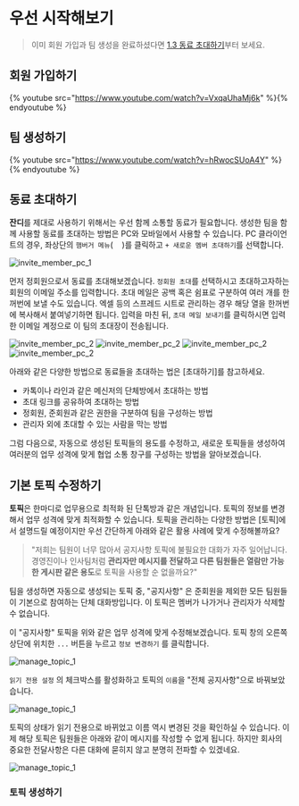 우선 시작해보기
=====

> 이미 회원 가입과 팀 생성을 완료하셨다면 [1.3 동료 초대하기](#1_3)부터 보세요.

## 회원 가입하기

{% youtube src="https://www.youtube.com/watch?v=VxqaUhaMj6k" %}{% endyoutube %}

## 팀 생성하기

{% youtube src="https://www.youtube.com/watch?v=hRwocSUoA4Y" %}{% endyoutube %}

## 동료 초대하기
**잔디**를 제대로 사용하기 위해서는 우선 함께 소통할 동료가 필요합니다. 생성한 팀을 함께 사용할 동료를 초대하는 방법은 PC와 모바일에서 사용할 수 있습니다. PC 클라이언트의 경우, 좌상단의 `햄버거 메뉴`(<img src="images/hamburger.png" width="16">)를 클릭하고 `+ 새로운 멤버 초대하기`를 선택합니다.

![invite_member_pc_1](images/invite-01-2017-02-21.png)

먼저 정회원으로서 동료를 초대해보겠습니다. `정회원 초대`를 선택하시고 초대하고자하는 회원의 이메일 주소를 입력합니다. 초대 메일은 공백 혹은 쉼표로 구분하여 여러 개를 한꺼번에 보낼 수도 있습니다. 엑셀 등의 스프레드 시트로 관리하는 경우 해당 열을 한꺼번에 복사해서 붙여넣기하면 됩니다. 입력을 마친 뒤, `초대 메일 보내기`를 클릭하시면 입력한 이메일 계정으로 이 팀의 초대장이 전송됩니다.

![invite_member_pc_2](images/invite-02-2017-02-21.png)
![invite_member_pc_2](images/invite-03-2017-02-21.png)
![invite_member_pc_2](images/invite-04-2017-02-21.png)
![invite_member_pc_2](images/invite-05-2017-02-21.png)

아래와 같은 다양한 방법으로 동료들을 초대하는 법은 [초대하기]를 참고하세요.
* 카톡이나 라인과 같은 메신저의 단체방에서 초대하는 방법
* 초대 링크를 공유하여 초대하는 방법
* 정회원, 준회원과 같은 권한을 구분하여 팀을 구성하는 방법
* 관리자 외에 초대할 수 있는 사람을 막는 방법

그럼 다음으로, 자동으로 생성된 토픽들의 용도를 수정하고, 새로운 토픽들을 생성하여 여러분의 업무 성격에 맞게 협업 소통 창구를 구성하는 방법을 알아보겠습니다.

## 기본 토픽 수정하기

**토픽**은 한마디로 업무용으로 최적화 된 단톡방과 같은 개념입니다. 토픽의 정보를 변경해서 업무 성격에 맞게 최적화할 수 있습니다. 토픽을 관리하는 다양한 방법은 [토픽]에서 설명드릴 예정이지만 우선 간단하게 아래와 같은 활용 사례에 맞게 수정해볼까요?

> "저희는 팀원이 너무 많아서 공지사항 토픽에 불필요한 대화가 자주 일어납니다. 경영진이나 인사팀처럼 **관리자만 메시지를 전달하고 다른 팀원들은 열람만 가능한 게시판 같은 용도**로 토픽을 사용할 순 없을까요?"

팀을 생성하면 자동으로 생성되는 토픽 중, "공지사항" 은 준회원을 제외한 모든 팀원들이 기본으로 참여하는 단체 대화방입니다. 이 토픽은 멤버가 나가거나 관리자가 삭제할 수 없습니다. 

이 "공지사항" 토픽을 위와 같은 업무 성격에 맞게 수정해보겠습니다. 토픽 창의 오른쪽 상단에 위치한 `...` 버튼을 누르고 `정보 변경하기` 를 클릭합니다.

![manage_topic_1](images/manage-topic-01-20170221.png)

`읽기 전용 설정` 의 체크박스를 활성화하고 토픽의 `이름`을 "전체 공지사항"으로 바꿔보았습니다.

![manage_topic_1](images/manage-topic-02-20170221.png)

토픽의 상태가 읽기 전용으로 바뀌었고 이름 역시 변경된 것을 확인하실 수 있습니다. 이제 해당 토픽은 팀원들은 아래와 같이 메시지를 작성할 수 없게 됩니다. 하지만 회사의 중요한 전달사항은 다른 대화에 묻히지 않고 분명히 전파할 수 있겠네요.

![manage_topic_1](images/manage-topic-03-20170221.png)

### 토픽 생성하기
